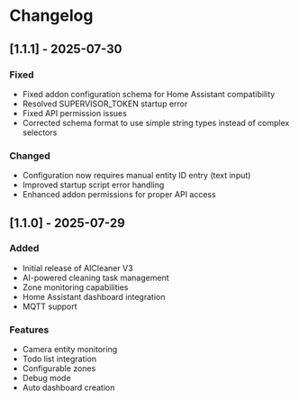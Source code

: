 # Changelog

## [1.1.1] - 2025-07-30

### Fixed
- Fixed addon configuration schema for Home Assistant compatibility
- Resolved SUPERVISOR_TOKEN startup error
- Fixed API permission issues
- Corrected schema format to use simple string types instead of complex selectors

### Changed
- Configuration now requires manual entity ID entry (text input)
- Improved startup script error handling
- Enhanced addon permissions for proper API access

## [1.1.0] - 2025-07-29

### Added
- Initial release of AICleaner V3
- AI-powered cleaning task management
- Zone monitoring capabilities
- Home Assistant dashboard integration
- MQTT support

### Features
- Camera entity monitoring
- Todo list integration
- Configurable zones
- Debug mode
- Auto dashboard creation